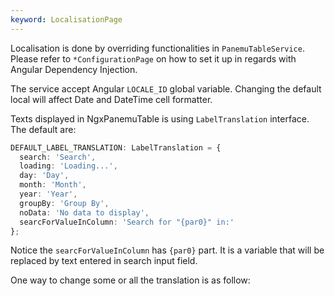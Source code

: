 ```yaml
---
keyword: LocalisationPage
---
```


Localisation is done by overriding functionalities in `PanemuTableService`. Please refer to `*ConfigurationPage` on how to set it up in regards with Angular Dependency Injection.

The service accept Angular `LOCALE_ID` global variable. Changing the default local will affect Date and DateTime cell formatter.

Texts displayed in NgxPanemuTable is using `LabelTranslation` interface. The default are:

```typescript
DEFAULT_LABEL_TRANSLATION: LabelTranslation = {
  search: 'Search',
  loading: 'Loading...',
  day: 'Day',
  month: 'Month',
  year: 'Year',
  groupBy: 'Group By',
  noData: 'No data to display',
  searcForValueInColumn: 'Search for "{par0}" in:'
};
```

Notice the `searcForValueInColumn` has `{par0}` part. It is a variable that will be replaced by text entered in search input field.

One way to change some or all the translation is as follow:

```typescript file="../../service/custom-panemu-table.service.ts" {8,13-14,17-19}

```